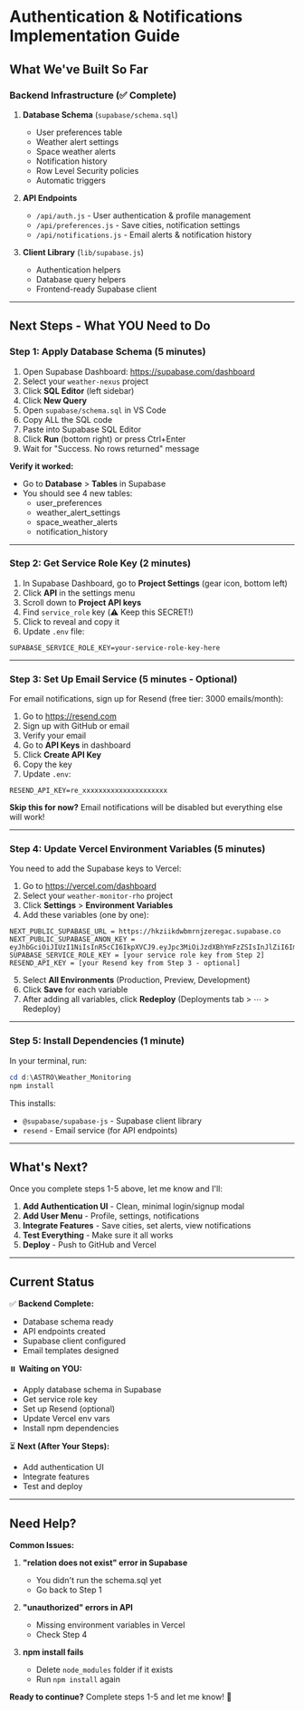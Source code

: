 # Authentication & Notifications Implementation Guide

## What We've Built So Far

### Backend Infrastructure (✅ Complete)

1. **Database Schema** (`supabase/schema.sql`)
   - User preferences table
   - Weather alert settings
   - Space weather alerts
   - Notification history
   - Row Level Security policies
   - Automatic triggers

2. **API Endpoints**
   - `/api/auth.js` - User authentication & profile management
   - `/api/preferences.js` - Save cities, notification settings
   - `/api/notifications.js` - Email alerts & notification history

3. **Client Library** (`lib/supabase.js`)
   - Authentication helpers
   - Database query helpers
   - Frontend-ready Supabase client

---

## Next Steps - What YOU Need to Do

### Step 1: Apply Database Schema (5 minutes)

1. Open Supabase Dashboard: https://supabase.com/dashboard
2. Select your `weather-nexus` project
3. Click **SQL Editor** (left sidebar)
4. Click **New Query**
5. Open `supabase/schema.sql` in VS Code
6. Copy ALL the SQL code
7. Paste into Supabase SQL Editor
8. Click **Run** (bottom right) or press Ctrl+Enter
9. Wait for "Success. No rows returned" message

**Verify it worked:**
- Go to **Database** > **Tables** in Supabase
- You should see 4 new tables:
  - user_preferences
  - weather_alert_settings
  - space_weather_alerts
  - notification_history

---

### Step 2: Get Service Role Key (2 minutes)

1. In Supabase Dashboard, go to **Project Settings** (gear icon, bottom left)
2. Click **API** in the settings menu
3. Scroll down to **Project API keys**
4. Find `service_role` key (⚠️ Keep this SECRET!)
5. Click to reveal and copy it
6. Update `.env` file:

```env
SUPABASE_SERVICE_ROLE_KEY=your-service-role-key-here
```

---

### Step 3: Set Up Email Service (5 minutes - Optional)

For email notifications, sign up for Resend (free tier: 3000 emails/month):

1. Go to https://resend.com
2. Sign up with GitHub or email
3. Verify your email
4. Go to **API Keys** in dashboard
5. Click **Create API Key**
6. Copy the key
7. Update `.env`:

```env
RESEND_API_KEY=re_xxxxxxxxxxxxxxxxxxxxx
```

**Skip this for now?** Email notifications will be disabled but everything else will work!

---

### Step 4: Update Vercel Environment Variables (5 minutes)

You need to add the Supabase keys to Vercel:

1. Go to https://vercel.com/dashboard
2. Select your `weather-monitor-rho` project
3. Click **Settings** > **Environment Variables**
4. Add these variables (one by one):

```
NEXT_PUBLIC_SUPABASE_URL = https://hkziikdwbmrnjzeregac.supabase.co
NEXT_PUBLIC_SUPABASE_ANON_KEY = eyJhbGciOiJIUzI1NiIsInR5cCI6IkpXVCJ9.eyJpc3MiOiJzdXBhYmFzZSIsInJlZiI6Imhremlpa2R3Ym1ybmp6ZXJlZ2FjIiwicm9sZSI6ImFub24iLCJpYXQiOjE3NTk2NDM5OTQsImV4cCI6MjA3NTIxOTk5NH0.uWH_6nBxXTacx4dDci8JxDEbO0a2_s5tOz8W4ZN4cw4
SUPABASE_SERVICE_ROLE_KEY = [your service role key from Step 2]
RESEND_API_KEY = [your Resend key from Step 3 - optional]
```

5. Select **All Environments** (Production, Preview, Development)
6. Click **Save** for each variable
7. After adding all variables, click **Redeploy** (Deployments tab > ⋯ > Redeploy)

---

### Step 5: Install Dependencies (1 minute)

In your terminal, run:

```powershell
cd d:\ASTRO\Weather_Monitoring
npm install
```

This installs:
- `@supabase/supabase-js` - Supabase client library
- `resend` - Email service (for API endpoints)

---

## What's Next?

Once you complete steps 1-5 above, let me know and I'll:

1. **Add Authentication UI** - Clean, minimal login/signup modal
2. **Add User Menu** - Profile, settings, notifications
3. **Integrate Features** - Save cities, set alerts, view notifications
4. **Test Everything** - Make sure it all works
5. **Deploy** - Push to GitHub and Vercel

---

## Current Status

✅ **Backend Complete:**
- Database schema ready
- API endpoints created
- Supabase client configured
- Email templates designed

⏸️ **Waiting on YOU:**
- Apply database schema in Supabase
- Get service role key
- Set up Resend (optional)
- Update Vercel env vars
- Install npm dependencies

⏳ **Next (After Your Steps):**
- Add authentication UI
- Integrate features
- Test and deploy

---

## Need Help?

**Common Issues:**

1. **"relation does not exist" error in Supabase**
   - You didn't run the schema.sql yet
   - Go back to Step 1

2. **"unauthorized" errors in API**
   - Missing environment variables in Vercel
   - Check Step 4

3. **npm install fails**
   - Delete `node_modules` folder if it exists
   - Run `npm install` again

**Ready to continue?** Complete steps 1-5 and let me know! 🚀
